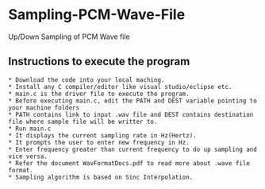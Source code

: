 # Sampling-PCM-Wave-File
Up/Down Sampling of PCM Wave file

## Instructions to execute the program

    * Download the code into your local maching.
    * Install any C compiler/editor like visual studio/eclipse etc.
    * main.c is the driver file to execute the program.
    * Before executing main.c, edit the PATH and DEST variable pointing to your machine folders
    * PATH contains link to input .wav file and DEST contains destination file where sample file will be writter to.
    * Run main.c
    * It displays the current sampling rate in Hz(Hertz).
    * It prompts the user to enter new frequency in Hz.
    * Enter frequency greater than current frequency to do up sampling and vice versa.
    * Refer the document WavFormatDocs.pdf to read more about .wave file format.
    * Sampling algorithm is based on Sinc Interpolation.
